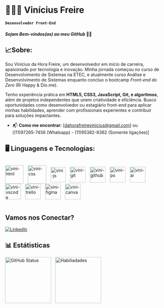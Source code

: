 # 🧑🏻‍💻 Vinícius Freire

**`Desenvolvedor Front-End`** 

#### ___*Sejam Bem-vindos(as) ao meu GitHub*___ 👋🏻

## 📈Sobre:

Sou Vinícius da Hora Freire, um desenvolvedor em início de carreira, apaixonado por tecnologia e inovação. Minha jornada começou no curso de Desenvolvimento de Sistemas na ETEC, e atualmente curso Análise e Desenvolvimento de Sistemas enquanto concluo o bootcamp *Front-end do Zero* (Ri Happy & Dio.me).

Tenho experiência prática em **HTML5, CSS3, JavaScript, Git, e algoritmos**, além de projetos independentes que unem criatividade e eficiência. Busco oportunidades como desenvolvedor ou estagiário front-end para aplicar minhas habilidades, aprender com profissionais experientes e contribuir para soluções impactantes.

 - 📬 **Como me encontrar:** [dahorafreirevinicius@gmail.com] ou [(11)97265-7456 (Whatsapp) - (11)95382-8362 (Somente ligações)]


## 🖥️ Linguagens e Tecnologias:

<div style="display: inline_block"><br>

<img align="center" style="padding-right:10px" alt="vini-html" height= "60px" width="60px" src="https://cdn.jsdelivr.net/gh/devicons/devicon@latest/icons/html5/html5-original-wordmark.svg" />  
<img align="center" style="padding-right:10px" alt="vini-css" height= "60px" width="60px" src="https://cdn.jsdelivr.net/gh/devicons/devicon@latest/icons/css3/css3-original-wordmark.svg" />
<img align="center" style="padding-right:10px" alt="vini-js" height= "49px" width="49px" src="https://cdn.jsdelivr.net/gh/devicons/devicon@latest/icons/javascript/javascript-original.svg" />
<img align="center" style="padding-right:10px" alt="vini-git" height= "51px" width="51px" src="https://cdn.jsdelivr.net/gh/devicons/devicon@latest/icons/git/git-plain.svg" />
<img align="center" style="padding-right:10px" alt="vini-github" height= "51px" width="51px" src="https://cdn.jsdelivr.net/gh/devicons/devicon@latest/icons/github/github-original.svg" />
<img align="center" style="padding-right:10px" alt="vini-ps" height= "51px" width="51px" src="https://cdn.jsdelivr.net/gh/devicons/devicon@latest/icons/photoshop/photoshop-original.svg" />
<img align="center" style="padding-right:10px" alt="vini-ai" height= "51px" width="51px" src="https://cdn.jsdelivr.net/gh/devicons/devicon@latest/icons/illustrator/illustrator-plain.svg" />
<img align="center" style="padding-right:10px" alt="vini-vscode" height= "51px" width="51px" src="https://cdn.jsdelivr.net/gh/devicons/devicon@latest/icons/vscode/vscode-original.svg" />
<img align="center" style="padding-right:10px" alt="vini-trello" height= "51px" width="51px" src="https://cdn.jsdelivr.net/gh/devicons/devicon@latest/icons/trello/trello-original-wordmark.svg" />
<img align="center" style="padding-right:10px" alt="vini-figma" height= "51px" width="51px"s src="https://cdn.jsdelivr.net/gh/devicons/devicon@latest/icons/figma/figma-original.svg" />
<img align="center" style="padding-right:10px" alt="vini-canva" height= "51px" width="51px"  src="https://cdn.jsdelivr.net/gh/devicons/devicon@latest/icons/canva/canva-original.svg" />
          
</div><br>

## Vamos nos Conectar?

[![LinkedIn](https://img.shields.io/badge/LinkedIn-0077B5?style=for-the-badge&logo=linkedin&logoColor=white)](https://www.linkedin.com/in/vinícius-dahora-freire//)

## 📊 Estátisticas

<p>
    <img align="left" alt="GitHub Status" height="150" style="padding-right:10px;" src="https://github-readme-stats.vercel.app/api?username=Vinicius-Hora-freire&theme=github_dark&include_all_commits=true&locale=pt-br">
</p>

<p>
    <img align="left" alt="Habiliadades" height="150" style="padding-right:10px;" src="https://github-readme-stats.vercel.app/api/top-langs/?username=Vinicius-Hora-freire&layout=compact&langs_count=16&theme=github_dark">
</p>

